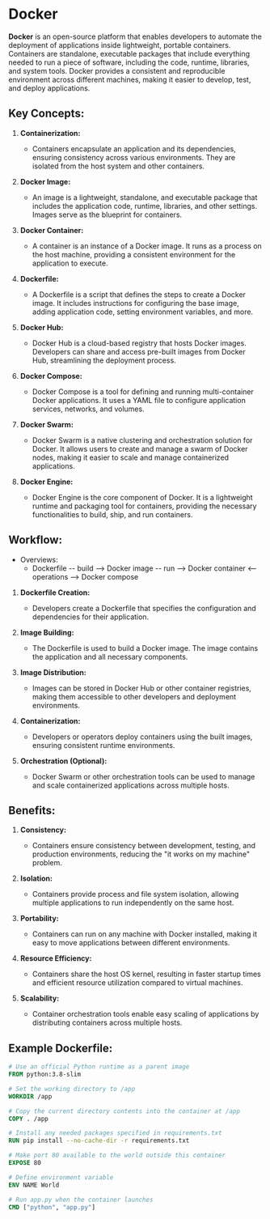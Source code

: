 # Docker

**Docker** is an open-source platform that enables developers to automate the deployment of applications inside lightweight, portable containers. Containers are standalone, executable packages that include everything needed to run a piece of software, including the code, runtime, libraries, and system tools. Docker provides a consistent and reproducible environment across different machines, making it easier to develop, test, and deploy applications.

## Key Concepts:

1. **Containerization:**
   - Containers encapsulate an application and its dependencies, ensuring consistency across various environments. They are isolated from the host system and other containers.

2. **Docker Image:**
   - An image is a lightweight, standalone, and executable package that includes the application code, runtime, libraries, and other settings. Images serve as the blueprint for containers.

3. **Docker Container:**
   - A container is an instance of a Docker image. It runs as a process on the host machine, providing a consistent environment for the application to execute.

4. **Dockerfile:**
   - A Dockerfile is a script that defines the steps to create a Docker image. It includes instructions for configuring the base image, adding application code, setting environment variables, and more.

5. **Docker Hub:**
   - Docker Hub is a cloud-based registry that hosts Docker images. Developers can share and access pre-built images from Docker Hub, streamlining the deployment process.

6. **Docker Compose:**
   - Docker Compose is a tool for defining and running multi-container Docker applications. It uses a YAML file to configure application services, networks, and volumes.

7. **Docker Swarm:**
   - Docker Swarm is a native clustering and orchestration solution for Docker. It allows users to create and manage a swarm of Docker nodes, making it easier to scale and manage containerized applications.

8. **Docker Engine:**
   - Docker Engine is the core component of Docker. It is a lightweight runtime and packaging tool for containers, providing the necessary functionalities to build, ship, and run containers.

## Workflow:
- Overviews:
    - Dockerfile -- build --> Docker image -- run --> Docker container <-- operations --> Docker compose

1. **Dockerfile Creation:**
   - Developers create a Dockerfile that specifies the configuration and dependencies for their application.

2. **Image Building:**
   - The Dockerfile is used to build a Docker image. The image contains the application and all necessary components.

3. **Image Distribution:**
   - Images can be stored in Docker Hub or other container registries, making them accessible to other developers and deployment environments.

4. **Containerization:**
   - Developers or operators deploy containers using the built images, ensuring consistent runtime environments.

5. **Orchestration (Optional):**
   - Docker Swarm or other orchestration tools can be used to manage and scale containerized applications across multiple hosts.

## Benefits:

1. **Consistency:**
   - Containers ensure consistency between development, testing, and production environments, reducing the "it works on my machine" problem.

2. **Isolation:**
   - Containers provide process and file system isolation, allowing multiple applications to run independently on the same host.

3. **Portability:**
   - Containers can run on any machine with Docker installed, making it easy to move applications between different environments.

4. **Resource Efficiency:**
   - Containers share the host OS kernel, resulting in faster startup times and efficient resource utilization compared to virtual machines.

5. **Scalability:**
   - Container orchestration tools enable easy scaling of applications by distributing containers across multiple hosts.

## Example Dockerfile:

```dockerfile
# Use an official Python runtime as a parent image
FROM python:3.8-slim

# Set the working directory to /app
WORKDIR /app

# Copy the current directory contents into the container at /app
COPY . /app

# Install any needed packages specified in requirements.txt
RUN pip install --no-cache-dir -r requirements.txt

# Make port 80 available to the world outside this container
EXPOSE 80

# Define environment variable
ENV NAME World

# Run app.py when the container launches
CMD ["python", "app.py"]
